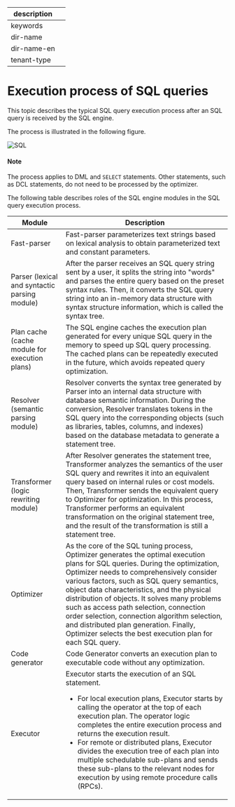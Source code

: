 |description||
|---|---|
|keywords||
|dir-name||
|dir-name-en||
|tenant-type||

# Execution process of SQL queries

This topic describes the typical SQL query execution process after an SQL query is received by the SQL engine.

The process is illustrated in the following figure.

![SQL](https://obbusiness-private.oss-cn-shanghai.aliyuncs.com/doc/img/observer-enterprise/V4.2.1/EN_US/700.reference/100.oceanbase-database-concepts/%E5%86%85%E6%A0%B815.png)

  <main id="notice" type='explain'>
    <h4>Note</h4>
    <p>The process applies to DML and <code>SELECT</code> statements. Other statements, such as DCL statements, do not need to be processed by the optimizer. </p>
  </main>

The following table describes roles of the SQL engine modules in the SQL query execution process.

| **Module** | **Description** |
|-----------------------|--------|
| Fast-parser | Fast-parser parameterizes text strings based on lexical analysis to obtain parameterized text and constant parameters.  |
| Parser (lexical and syntactic parsing module) | After the parser receives an SQL query string sent by a user, it splits the string into "words" and parses the entire query based on the preset syntax rules. Then, it converts the SQL query string into an in-memory data structure with syntax structure information, which is called the syntax tree.  |
| Plan cache (cache module for execution plans) | The SQL engine caches the execution plan generated for every unique SQL query in the memory to speed up SQL query processing. The cached plans can be repeatedly executed in the future, which avoids repeated query optimization.  |
| Resolver (semantic parsing module) | Resolver converts the syntax tree generated by Parser into an internal data structure with database semantic information. During the conversion, Resolver translates tokens in the SQL query into the corresponding objects (such as libraries, tables, columns, and indexes) based on the database metadata to generate a statement tree.  |
| Transformer (logic rewriting module) | After Resolver generates the statement tree, Transformer analyzes the semantics of the user SQL query and rewrites it into an equivalent query based on internal rules or cost models. Then, Transformer sends the equivalent query to Optimizer for optimization. In this process, Transformer performs an equivalent transformation on the original statement tree, and the result of the transformation is still a statement tree.  |
| Optimizer | As the core of the SQL tuning process, Optimizer generates the optimal execution plans for SQL queries. During the optimization, Optimizer needs to comprehensively consider various factors, such as SQL query semantics, object data characteristics, and the physical distribution of objects. It solves many problems such as access path selection, connection order selection, connection algorithm selection, and distributed plan generation. Finally, Optimizer selects the best execution plan for each SQL query.  |
| Code generator | Code Generator converts an execution plan to executable code without any optimization.  |
| Executor | Executor starts the execution of an SQL statement.  <ul><li> For local execution plans, Executor starts by calling the operator at the top of each execution plan. The operator logic completes the entire execution process and returns the execution result.    </li><li> For remote or distributed plans, Executor divides the execution tree of each plan into multiple schedulable sub-plans and sends these sub-plans to the relevant nodes for execution by using remote procedure calls (RPCs). </li></ul> |


